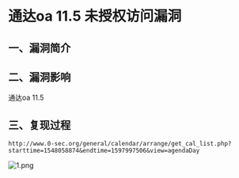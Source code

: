 通达oa 11.5 未授权访问漏洞
==========================

一、漏洞简介
------------

二、漏洞影响
------------

通达oa 11.5

三、复现过程
------------

    http://www.0-sec.org/general/calendar/arrange/get_cal_list.php?starttime=1548058874&endtime=1597997506&view=agendaDay

![1.png](/Users/aresx/Documents/VulWiki/.resource/通达oa11.5未授权访问漏洞/media/rId24.png)
